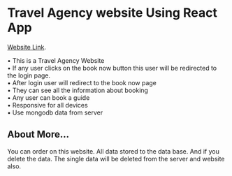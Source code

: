 # Travel Agency website Using React App

[Website Link](https://star-agency-15176.web.app).

  • This is a Travel Agency Website\
  • If any user clicks on the book now button this user will be redirected to the login page.\
  • After login user will redirect to the book now page\
  • They can see all the information about booking\
  • Any user can book a guide\
  • Responsive for all devices\
  • Use mongodb data from server

## About More...
  You can order on this website. All data stored to the data base. And if you delete the data. The single data will be deleted from the server and website also. 
